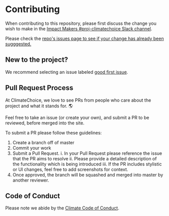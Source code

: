 # Contributing

When contributing to this repository, please first discuss the change you wish to make in the [Impact Makers #proj-climatechoice Slack channel](https://impact-makers-group.slack.com/messages/CJ42T62DT).

Please check the [repo's issues page to see if your change has already been sugggested.](https://github.com/impactmakers/climatechoice/issues)

## New to the project?

We recommend selecting an issue labeled [good first issue](https://github.com/impactmakers/climatechoice/issues?q=is%3Aopen+is%3Aissue+label%3A%22good+first+issue%22).

## Pull Request Process

At ClimateChoice, we love to see PRs from people who care about the project and what it stands for. 🌎

Feel free to take an issue (or create your own), and submit a PR to be reviewed, before merged into the site.

To submit a PR please follow these guidelines:

1. Create a branch off of master
2. Commit your work
3. Submit a Pull Request.
   i. In your Pull Request please reference the issue that the PR aims to resolve
   ii. Please provide a detailed description of the functionality which is being introduced
   iii. If the PR includes stylistic or UI changes, feel free to add screenshots for context.
4. Once approved, the branch will be squashed and merged into master by another reviewer.

## Code of Conduct

Please note we abide by the [Climate Code of Conduct](https://docs.google.com/document/d/1pLXw1Qw69zeir3bTM3sbUkszy_RKN5qtWuP-jEbl5BU/edit?ts=5cd3049a#heading=h.2cu8fge9g0tm).
